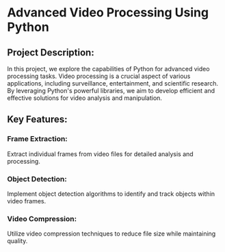 # Advanced Video Processing Using Python
## Project Description:
In this project, we explore the capabilities of Python for advanced video processing tasks. Video processing is a crucial aspect of various applications, including surveillance, entertainment, and scientific research. By leveraging Python's powerful libraries, we aim to develop efficient and effective solutions for video analysis and manipulation.

## Key Features:
###  Frame Extraction: 
Extract individual frames from video files for detailed analysis and processing.
### Object Detection:
Implement object detection algorithms to identify and track objects within video frames.
### Video Compression:
Utilize video compression techniques to reduce file size while maintaining quality.
